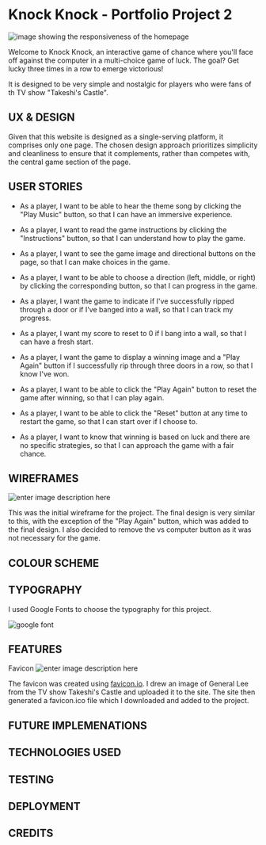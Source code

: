 # __Knock Knock - Portfolio Project 2__

![image showing the responsiveness of the homepage](https://i.ibb.co/JkbW9PC/Screenshot-2023-10-02-at-10-17-26.png)

Welcome to Knock Knock, an interactive game of chance where you'll face off against the computer in a multi-choice game of luck. The goal? Get lucky three times in a row to emerge victorious!

It is designed to be very simple and nostalgic for players who were fans of th TV show "Takeshi's Castle".

## UX & DESIGN

Given that this website is designed as a single-serving platform, it comprises only one page. The chosen design approach prioritizes simplicity and cleanliness to ensure that it complements, rather than competes with, the central game section of the page.

## USER STORIES

- As a player, I want to be able to hear the theme song by clicking the    "Play Music" button, so that I can have an immersive experience.
  
- As a player, I want to read the game instructions by clicking the "Instructions" button, so that I can understand how to play the    game.
  
- As a player, I want to see the game image and directional buttons on the page, so that I can make choices in the game.
  
- As a player, I want to be able to choose a direction (left, middle, or right) by clicking the corresponding button, so that I can    progress in the game.
  
- As a player, I want the game to indicate if I've successfully ripped through a door or if I've banged into a wall, so that I can       track my progress.
  
- As a player, I want my score to reset to 0 if I bang into a wall, so that I can have a fresh start.
  
- As a player, I want the game to display a winning image and a "Play Again" button if I successfully rip through three doors in a       row, so that I know I've won.
  
- As a player, I want to be able to click the "Play Again" button to reset the game after winning, so that I can play again.
  
- As a player, I want to be able to click the "Reset" button at any time to restart the game, so that I can start over if I choose to.
  
- As a player, I want to know that winning is based on luck and there are no specific strategies, so that I can approach the game with a fair chance.

## WIREFRAMES

![enter image description here](https://i.ibb.co/7Cn3nSM/initial-wireframe.png)

This was the initial wireframe for the project. The final design is very similar to this, with the exception of the "Play Again" button, which was added to the final design. I also decided to remove the vs computer button as it was not necessary for the game.

## COLOUR SCHEME

## TYPOGRAPHY

I used Google Fonts to choose the typography for this project.

![google font](https://i.ibb.co/9htV8r8/font.png)

## FEATURES

Favicon
![enter image description here](https://i.ibb.co/0Bx3V2Z/Screenshot-2023-10-03-at-09-23-39.png)

The favicon was created using [favicon.io](https://favicon.io/favicon-converter/). I drew an image of General Lee from the TV show Takeshi's Castle and uploaded it to the site. The site then generated a favicon.ico file which I downloaded and added to the project.

## FUTURE IMPLEMENATIONS

## TECHNOLOGIES USED

## TESTING

## DEPLOYMENT

## CREDITS
